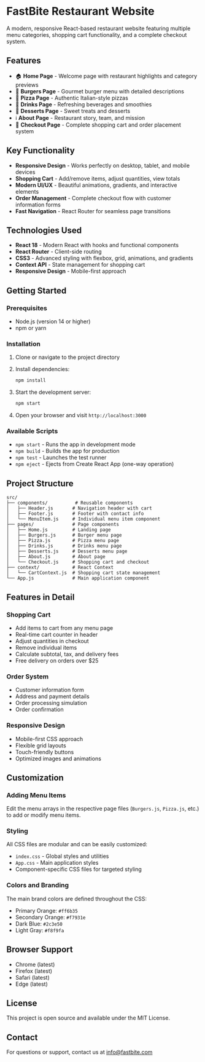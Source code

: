 # FastBite Restaurant Website

A modern, responsive React-based restaurant website featuring multiple menu categories, shopping cart functionality, and a complete checkout system.

## Features

- 🏠 **Home Page** - Welcome page with restaurant highlights and category previews
- 🍔 **Burgers Page** - Gourmet burger menu with detailed descriptions
- 🍕 **Pizza Page** - Authentic Italian-style pizzas
- 🥤 **Drinks Page** - Refreshing beverages and smoothies
- 🍰 **Desserts Page** - Sweet treats and desserts
- ℹ️ **About Page** - Restaurant story, team, and mission
- 🛒 **Checkout Page** - Complete shopping cart and order placement system

## Key Functionality

- **Responsive Design** - Works perfectly on desktop, tablet, and mobile devices
- **Shopping Cart** - Add/remove items, adjust quantities, view totals
- **Modern UI/UX** - Beautiful animations, gradients, and interactive elements
- **Order Management** - Complete checkout flow with customer information forms
- **Fast Navigation** - React Router for seamless page transitions

## Technologies Used

- **React 18** - Modern React with hooks and functional components
- **React Router** - Client-side routing
- **CSS3** - Advanced styling with flexbox, grid, animations, and gradients
- **Context API** - State management for shopping cart
- **Responsive Design** - Mobile-first approach

## Getting Started

### Prerequisites

- Node.js (version 14 or higher)
- npm or yarn

### Installation

1. Clone or navigate to the project directory
2. Install dependencies:
   ```bash
   npm install
   ```

3. Start the development server:
   ```bash
   npm start
   ```

4. Open your browser and visit `http://localhost:3000`

### Available Scripts

- `npm start` - Runs the app in development mode
- `npm build` - Builds the app for production
- `npm test` - Launches the test runner
- `npm eject` - Ejects from Create React App (one-way operation)

## Project Structure

```
src/
├── components/          # Reusable components
│   ├── Header.js       # Navigation header with cart
│   ├── Footer.js       # Footer with contact info
│   └── MenuItem.js     # Individual menu item component
├── pages/              # Page components
│   ├── Home.js         # Landing page
│   ├── Burgers.js      # Burger menu page
│   ├── Pizza.js        # Pizza menu page
│   ├── Drinks.js       # Drinks menu page
│   ├── Desserts.js     # Desserts menu page
│   ├── About.js        # About page
│   └── Checkout.js     # Shopping cart and checkout
├── context/            # React Context
│   └── CartContext.js  # Shopping cart state management
└── App.js              # Main application component
```

## Features in Detail

### Shopping Cart
- Add items to cart from any menu page
- Real-time cart counter in header
- Adjust quantities in checkout
- Remove individual items
- Calculate subtotal, tax, and delivery fees
- Free delivery on orders over $25

### Order System
- Customer information form
- Address and payment details
- Order processing simulation
- Order confirmation

### Responsive Design
- Mobile-first CSS approach
- Flexible grid layouts
- Touch-friendly buttons
- Optimized images and animations

## Customization

### Adding Menu Items
Edit the menu arrays in the respective page files (`Burgers.js`, `Pizza.js`, etc.) to add or modify menu items.

### Styling
All CSS files are modular and can be easily customized:
- `index.css` - Global styles and utilities
- `App.css` - Main application styles
- Component-specific CSS files for targeted styling

### Colors and Branding
The main brand colors are defined throughout the CSS:
- Primary Orange: `#ff6b35`
- Secondary Orange: `#f7931e`
- Dark Blue: `#2c3e50`
- Light Gray: `#f8f9fa`

## Browser Support

- Chrome (latest)
- Firefox (latest)
- Safari (latest)
- Edge (latest)

## License

This project is open source and available under the MIT License.

## Contact

For questions or support, contact us at info@fastbite.com
